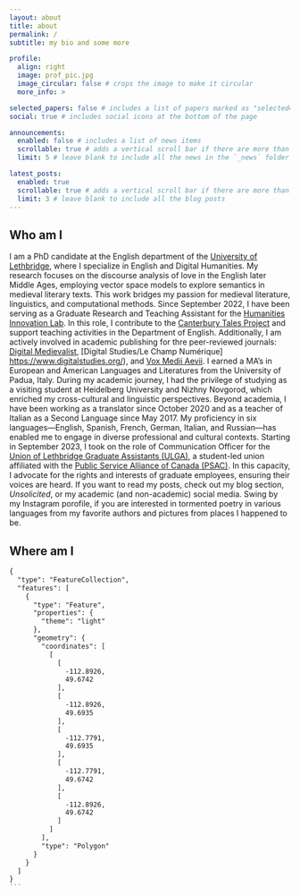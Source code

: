 ```yaml
---
layout: about
title: about
permalink: /
subtitle: my bio and some more

profile:
  align: right
  image: prof_pic.jpg
  image_circular: false # crops the image to make it circular
  more_info: > 

selected_papers: false # includes a list of papers marked as "selected={true}"
social: true # includes social icons at the bottom of the page

announcements:
  enabled: false # includes a list of news items
  scrollable: true # adds a vertical scroll bar if there are more than 3 news items
  limit: 5 # leave blank to include all the news in the `_news` folder

latest_posts:
  enabled: true
  scrollable: true # adds a vertical scroll bar if there are more than 3 new posts items
  limit: 3 # leave blank to include all the blog posts
---
```


## Who am I
I am a PhD candidate at the English department of the [University of Lethbridge](https://www.ulethbridge.ca/), where I specialize in English and Digital Humanities. My research focuses on the discourse analysis of love in the English later Middle Ages, employing vector space models to explore semantics in medieval literary texts. This work bridges my passion for medieval literature, linguistics, and computational methods. Since September 2022, I have been serving as a Graduate Research and Teaching Assistant for the [Humanities Innovation Lab](https://www.humanitiesinnovationlab.ca/). In this role, I contribute to the [Canterbury Tales Project](https://www.canterburytalesproject.org/) and support teaching activities in the Department of English. Additionally, I am actively involved in academic publishing for thre peer-reviewed journals: [Digital Medievalist](https://digitalmedievalist.org/), [Digital Studies/Le Champ Numérique] https://www.digitalstudies.org/), and [Vox Medii Aevii](https://voxmediiaevi.com/en/). I earned a MA’s in European and American Languages and Literatures from the University of Padua, Italy. During my academic journey, I had the privilege of studying as a visiting student at Heidelberg University and Nizhny Novgorod, which enriched my cross-cultural and linguistic perspectives. Beyond academia, I have been working as a translator since October 2020 and as a teacher of Italian as a Second Language since May 2017. My proficiency in six languages—English, Spanish, French, German, Italian, and Russian—has enabled me to engage in diverse professional and cultural contexts. Starting in September 2023, I took on the role of Communication Officer for the [Union of Lethbridge Graduate Assistants (ULGA)](https://ulga.ca/), a student-led union affiliated with the [Public Service Alliance of Canada (PSAC)](https://psacunion.ca/). In this capacity, I advocate for the rights and interests of graduate employees, ensuring their voices are heard. If you want to read my posts, check out my blog section, _Unsolicited_, or my academic (and non-academic) social media. Swing by my Instagram porofile, if you are interested in tormented poetry in various languages from my favorite authors and pictures from places I happened to be.

## Where am I 
````markdown
{
  "type": "FeatureCollection",
  "features": [
    {
      "type": "Feature",
      "properties": {
        "theme": "light"
      },
      "geometry": {
        "coordinates": [
          [
            [
              -112.8926,
              49.6742
            ],
            [
              -112.8926,
              49.6935
            ],
            [
              -112.7791,
              49.6935
            ],
            [
              -112.7791,
              49.6742
            ],
            [
              -112.8926,
              49.6742
            ]
          ]
        ],
        "type": "Polygon"
      }
    }
  ]
}
```
````
